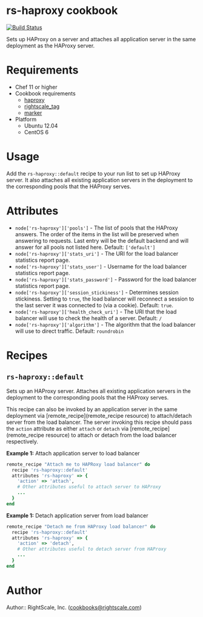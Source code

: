 # rs-haproxy cookbook

[![Build Status](https://travis-ci.org/rightscale-cookbooks/rs-haproxy.png?branch=master)](https://travis-ci.org/rightscale-cookbooks/rs-haproxy)

Sets up HAProxy on a server and attaches all application server in the same deployment
as the HAProxy server.

# Requirements

* Chef 11 or higher
* Cookbook requirements
  * [haproxy](http://community.opscode.com/cookbooks/haproxy)
  * [rightscale_tag](https://github.com/rightscale-cookbooks/rightscale_tag)
  * [marker](http://community.opscode.com/cookbooks/marker)
* Platform
  * Ubuntu 12.04
  * CentOS 6

# Usage

Add the `rs-haproxy::default` recipe to your run list to set up HAProxy server. It also attaches all existing application servers in the deployment to the corresponding pools
that the HAProxy serves.

# Attributes

* `node['rs-haproxy']['pools']` - The list of pools that the HAProxy answers. The order
of the items in the list will be preserved when answering to requests. Last entry will
be the default backend and will answer for all pools not listed here.
Default: `['default']`
* `node['rs-haproxy']['stats_uri']` - The URI for the load balancer statistics report 
page.
* `node['rs-haproxy']['stats_user']` - Username for the load balancer statistics report 
page.
* `node['rs-haproxy']['stats_password']` - Password for the load balancer statistics
report page.
* `node['rs-haproxy']['session_stickiness']` - Determines session stickiness. Setting to
`true`, the load balancer will reconnect a session to the last server it was connected
to (via a cookie). Default: `true`.
* `node['rs-haproxy']['health_check_uri']` - The URI that the load balancer will use to
check the health of a server. Default: `/`
* `node['rs-haproxy']['algorithm']` - The algorithm that the load balancer will use to
direct traffic. Default: `roundrobin`

# Recipes

## `rs-haproxy::default`

Sets up an HAProxy server. Attaches all existing application servers in the
deployment to the corresponding pools that the HAProxy serves.

This recipe can also be invoked by an application server in the same deployment
via [remote_recipe](remote_recipe resource) to attach/detach server from the
load balancer. The server invoking this recipe should pass the `action` attribute
as either `attach` or `detach` via [remote_recipe](remote_recipe resource) to attach
or detach from the load balancer respectively.

**Example 1:** Attach application server to load balancer

```ruby
remote_recipe "Attach me to HAPRoxy load balancer" do
  recipe 'rs-haproxy::default'
  attributes 'rs-haproxy' => {
    'action' => 'attach',
    # Other attributes useful to attach server to HAProxy
    ...
  }
end
```

**Example 1:** Detach application server from load balancer

```ruby
remote_recipe "Detach me from HAProxy load balancer" do
  recipe 'rs-haproxy::default'
  attributes 'rs-haproxy' => {
    'action' => 'detach',
    # Other attributes useful to detach server from HAProxy
    ...
  }
end
```

# Author

Author:: RightScale, Inc. (<cookbooks@rightscale.com>)
